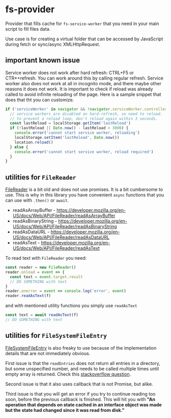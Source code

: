 # fs-provider


Provider that fills cache for `fs-service-worker` that you need in your main script to fill files data.

Use case is for creating a virtual folder that can be accessed by JavaScript during fetch or sync/async XMLHttpRequest. 

## important known issue

Service worker does not work after hard refresh: CTRL+F5 or CTR*+refresh. You can work around this by calling regular refresh.
Service worker also does not work at all in incognito mode, and there maybe other reasons it does not work. It is important
to check if reload was already called to avoid infinite reloading of the page. Here is a sample snippet that does that tht you can customize.

```js
if ('serviceWorker' in navigator && !navigator.serviceWorker.controller) {
  // service workers are disabled on hard-refresh, so need to reload.
  // to prevent a reload loop, don't reload again within 3 seconds.
  const lastReload = localStorage.getItem('lastReload')
  if (!lastReload || Date.now() - lastReload > 3000) {
    console.error('cannot start service worker, reloading')
    localStorage.setItem('lastReload', Date.now())
    location.reload()
  } else {
    console.error('cannot start service worker, reload required')
  }
}

```


## utilities for `FileReader`

[FileReader](https://developer.mozilla.org/en-US/docs/Web/API/FileReader) is a bit old and does not use promises. It is a bit cumbersome to use. This is why in this library you have convenient `async` functions that you can use with `.then()` or `await`.

- readAsArrayBuffer - https://developer.mozilla.org/en-US/docs/Web/API/FileReader/readAsArrayBuffer
- readAsBinaryString - https://developer.mozilla.org/en-US/docs/Web/API/FileReader/readAsBinaryString
- readAsDataURL - https://developer.mozilla.org/en-US/docs/Web/API/FileReader/readAsDataURL
- readAsText - https://developer.mozilla.org/en-US/docs/Web/API/FileReader/readAsText

To read text with `FileReader` you need:
```js
const reader = new FileReader()
reader.onload = event => {
  const text = event.target.result
  // DO SOMETHING with text
}
reader.onerror = event => console.log('error', event)
reader.readAsText(f)
```

and with mentioned utility functions you simply use `readAsText`
```js
const text = await readAsText(f)
// DO SOMETHING with text
```

## utilities for `FileSystemFileEntry`

[FileSystemFileEntry](https://developer.mozilla.org/en-US/docs/Web/API/FileSystemFileEntry) is also freaky to use because of the implementation details that are not immediately obvious.

First issue is that the `readEntries` does not return all entries in a directory, but some unspecified number, and needs to be called multiple times until empty array is returned. Check this [stackoverflow question](https://stackoverflow.com/questions/3590058/does-html5-allow-drag-drop-upload-of-folders-or-a-folder-tree/53058574#53058574).

Second issue is that it also uses callback that is not Promise, but alike.

Third issue is that you will get an error if you try to continue reading too soon, before the previous callback is finished. This will hit you with **"An operation that depends on state cached in an interface object was made but the state had changed since it was read from disk."**